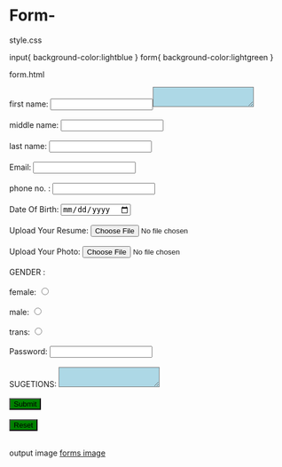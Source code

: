 # Form-

style.css

input{
    background-color:lightblue
}
form{
    background-color:lightgreen
}

form.html

<!-- saved from url=(0031)file:///D:/SAILI/html/form.html -->
<html><head><meta http-equiv="Content-Type" content="text/html; charset=windows-1252">
<link rel="stylesheet" href="./form_files/style.css">
<style>

</style>
<script src="./form_files/styl.js.download"></script>
<title>FORM</title></head>

<body><form>
first name: <input type="name" name="firstname" id="firstname"><textarea name="suggetions" style="background-color:lightblue"></textarea><br><br>
middle name: <input type="name" name="middlename" id="middlename"><br><br>
last name: <input type="name" name="lastname" id="lastname"><br><br>
Email: <input type="gmail" name="email" id="email"><br><br>
phone no. : <input type="tel" name="mobileno" id="mobileno"><br><br>
Date Of Birth: <input type="date" name="date" id="date"><br><br>
Upload Your Resume: <input type="file" name="photo" id="photo"><br><br>
Upload Your Photo: <input type="file" name="photo" id="photo"><br><br>
GENDER :<br><br>
female: <input type="radio" name="female" id="female"><br><br>
male: <input type="radio" name="male" id="male"><br><br>
trans: <input type="radio" name="tans" id="trans"><br><br>
Password: <input type="password" name="password" id="password"><br><br>
SUGETIONS:
<textarea name="suggetions" style="background-color:lightblue"></textarea><br><br>
<input type="submit" name="submit" value:"submit"="" style="background-color:green"><br><br>
<input type="reset" name="reset" value:"reset"="" style="background-color:green"><br><br>
</form></body></html>

output image
[forms image](https://user-images.githubusercontent.com/111215095/184526209-e79d7894-51d2-4518-bbc3-4262eb7c98d2.jpg)
